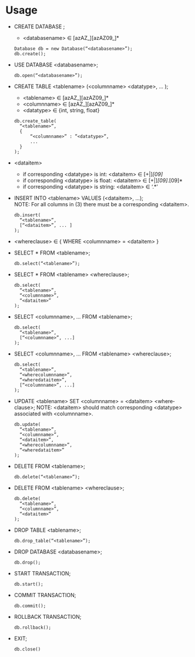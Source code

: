 # Usage 

* CREATE DATABASE <database name>;
  - <database­name> ∈ [a­zA­Z_][a­zA­Z0­9_]*

  ```
  Database db = new Database(“<database­name>”);
  db.create();
  ```

* USE DATABASE <database­name>;

  ```
  db.open(“<database­name>”);
  ```

* CREATE TABLE <table­name> (<column­name> <data­type>, ... );
  - <table­name> ∈ [a­zA­Z_][a­zA­Z0­9_]*
  - <column­name> ∈ [a­zA­Z_][a­zA­Z0­9_]*
  - <data­type> ∈ {int, string, float}

  ```
  db.create_table(
    “<table­name>”,
    {
        “<column­name>” : ”<data­type>”, 
        ... 
    }
  );
  ````

* <data­item>
  - if corresponding <data­type> is int: <data­item> ∈ [+|­]*[0­9]*
  - if corresponding <data­type> is float: <data­item> ∈ [+|­]*[0­9]*.[0­9]*
  - if corresponding <data­type> is string: <data­item> ∈ ‘.*’

* INSERT INTO <table­name> VALUES (<data­item>, ...);
  NOTE: For all columns in (3) there must be a corresponding <data­item>.
  ```
  db.insert(
    “<table­name>”,
    [“<data­item>”, ... ]
  );
  ```

* <where­clause> ∈ { WHERE <column­name> = <data­item> }

* SELECT * FROM <table­name>;
  ```
  db.select(“<table­name>”);
  ```

* SELECT * FROM <table­name> <where­clause>;
  ```
  db.select(
    “<table­name>”,
    “<column­name>”,
    “<data­item>”
  );
  ```

* SELECT <column­name>, ... FROM <table­name>;
  ```
  db.select(
    “<table­name>”,
    [“<column­name>”, ...]
  );
  ```

* SELECT <column­name>, ... FROM <table­name> <where­clause>;
  ```
  db.select(
    “<table­name>”,
    “<where­column­name>”,
    “<where­data­item>”,
    [“<column­name>”, ...]
  );
  ```

* UPDATE <table­name> SET <column­name> = <data­item> <where­clause>;
  NOTE: <data­item> should match corresponding <data­type> associated with <column­name>.
  ```
  db.update(
    “<table­name>”,
    “<column­name>”,
    “<data­item>”,
    “<where­column­name>”,
    “<where­data­item>”
  );
  ```

* DELETE FROM <table­name>;
  ```
  db.delete(“<table­name>”);
  ```

* DELETE FROM <table­name> <where­clause>;
  ```
  db.delete(
    “<table­name>”,
    “<column­name>”,
    “<data­item>”
  );
  ```

* DROP TABLE <table­name>;
  ```
  db.drop_table(“<table­name>”);
  ```

* DROP DATABASE <database­name>;
  ```
  db.drop();
  ```

* START TRANSACTION;
  ```
  db.start();
  ```

* COMMIT TRANSACTION;
  ```
  db.commit();
  ```

* ROLLBACK TRANSACTION;
  ```
  db.rollback();
  ```

* EXIT;
  ```
  db.close()
  ```